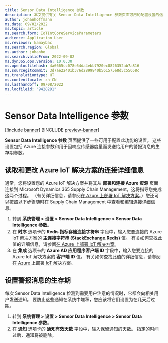 ```yaml
---
title: Sensor Data Intelligence 参数
description: 本文提供有关 Sensor Data Intelligence 参数页面可用的配置设置的信息。
author: johanhoffmann
ms.date: 09/02/2022
ms.topic: article
ms.search.form: IoTIntCoreServiceParameters
audience: Application User
ms.reviewer: kamaybac
ms.search.region: Global
ms.author: johanho
ms.search.validFrom: 2022-09-02
ms.dyn365.ops.version: 10.0.30
ms.openlocfilehash: 4a6665cc078e54da4ebb7920ec8826352ab7a816
ms.sourcegitcommit: 3d7ae22401b376d2899840b561575e8d5c55658c
ms.translationtype: HT
ms.contentlocale: zh-CN
ms.lasthandoff: 09/08/2022
ms.locfileid: "9428291"
---
```

# <a name="sensor-data-intelligence-parameters"></a>Sensor Data Intelligence 参数

[!include [banner](../includes/banner.md)]
[!INCLUDE [preview-banner](../includes/preview-banner.md)]

**Sensor Data Intelligence 参数** 页面提供了一些可用于配置此功能的设置。 这些设置包括 Azure 连接参数和用于因响应传感器度量而发送给用户的警报消息的生存期参数。

## <a name="read-and-change-connection-details-for-your-azure-iot-solution"></a>读取和更改 Azure IoT 解决方案的连接详细信息

通常，您将设置您的 Azure IoT 解决方案并将其从 **部署和连接 Azure 资源** 页面连接到 Microsoft Dynamics 365 Supply Chain Management，这将指导您完成这两个过程。 （有关详细信息，请参阅[在 Azure 上部署 IoT 解决方案](sdi-deploy-iot-solution-on-azure.md)。）您还可以按照以下步骤随时在 Supply Chain Management 中查看和编辑连接详细信息。

1. 转到 **系统管理 \> 设置 \> Sensor Data Intelligence \> Sensor Data Intelligence 参数**。
1. 在 **时序** 选项卡的 **Redis 指标存储连接字符串** 字段中，输入您要连接的 Azure IoT 解决方案的 **主连接字符串 (StackExchange.Redis)** 值。 有关如何查找此值的详细信息，请参阅[在 Azure 上部署 IoT 解决方案](sdi-deploy-iot-solution-on-azure.md)。
1. 在 **集成** 选项卡的 **Azure AD 应用程序客户端 ID** 字段中，输入您要连接的 Azure IoT 解决方案的 **客户端 ID** 值。 有关如何查找此值的详细信息，请参阅[在 Azure 上部署 IoT 解决方案](sdi-deploy-iot-solution-on-azure.md)。

## <a name="set-the-lifetime-of-alert-messages"></a>设置警报消息的生存期

每次 Sensor Data Intelligence 检测到需要用户注意的情况时，它都会向相关用户发送通知。 要防止这些通知在系统中堆积，您应该将它们设置为在几天后过期。

1. 转到 **系统管理 \> 设置 \> Sensor Data Intelligence \> Sensor Data Intelligence 参数**。
1. 在 **通知** 选项卡的 **通知有效天数** 字段中，输入保留通知的天数。 指定的时间过后，通知将被删除。
